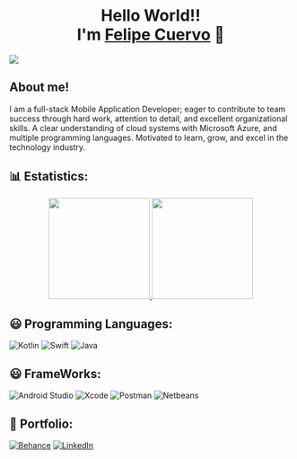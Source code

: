 <!DOCTYPE html>
<html>
<body>
    <div align="center">
        <h1>Hello World!! <br> I'm <a href="https://lcuervom.wixsite.com/website">Felipe Cuervo</a> 👋</h1>
    </div>
    <img src="https://i.imgur.com/d56Ujrt.png">
</body>
</html>



## About me!

I am a full-stack Mobile Application Developer; eager to contribute to team success through hard work, attention to detail, and excellent organizational skills. A clear understanding of cloud systems with Microsoft Azure, and multiple programming languages. Motivated to learn, grow, and excel in the technology industry.
<be>


## 📊 Estatistics:

<p align="center">
<a href="https://github.com/lycancrow">
  <img height="180em" src="https://github-readme-stats-eight-theta.vercel.app/api?username=lycancrow&show_icons=true&theme=algolia&include_all_commits=true&count_private=true"/>
  <img height="180em" src="https://github-readme-stats-eight-theta.vercel.app/api/top-langs/?username=lycancrow&layout=compact&langs_count=8&theme=algolia"/>
</a>
</p>


## 😃 Programming Languages:

<p>
<img alt="Kotlin" src="https://img.shields.io/badge/kotlin-%237F52FF.svg?style=for-the-badge&logo=kotlin&logoColor=white"></a>
<img alt="Swift" src="https://img.shields.io/badge/swift-F54A2A?style=for-the-badge&logo=swift&logoColor=white"></a>
<img alt="Java" src="https://img.shields.io/badge/java-%23ED8B00.svg?style=for-the-badge&logo=openjdk&logoColor=white"></a>
</p>



## 😃 FrameWorks:


<p>
<img alt="Android Studio" src="https://img.shields.io/badge/Android%20Studio-3DDC84.svg?style=for-the-badge&logo=android-studio&logoColor=white"></a>
<img alt="Xcode" src="https://img.shields.io/badge/Xcode-007ACC?style=for-the-badge&logo=Xcode&logoColor=white"></a>
<img alt="Postman" src="https://img.shields.io/badge/Postman-FF6C37?style=for-the-badge&logo=postman&logoColor=white"></a>
<img alt="Netbeans" src="https://img.shields.io/badge/NetBeansIDE-1B6AC6.svg?style=for-the-badge&logo=apache-netbeans-ide&logoColor=white"></a>
</p>

<!--![NetBeans IDE](https://img.shields.io/badge/NetBeansIDE-1B6AC6.svg?style=for-the-badge&logo=apache-netbeans-ide&logoColor=white)-->


## 💼 Portfolio:


<p>
<a href="https://www.behance.net/luisfecuervo"><img alt="Behance" src="https://img.shields.io/badge/Behance-1769ff?style=for-the-badge&logo=behance&logoColor=white"></a>
<a href="https://www.linkedin.com/in/felipe-cuervo-2284ba197/"><img alt="LinkedIn" src="https://img.shields.io/badge/linkedin-%230077B5.svg?style=for-the-badge&logo=linkedin&logoColor=white"></a>
</p>


<!-- ## 💼 Porfolio -->

<!--
### Hi there 👋

**lycancrow/lycancrow** is a ✨ _special_ ✨ repository because its `README.md` (this file) appears on your GitHub profile.

Here are some ideas to get you started:

- 🔭 I’m currently working on ...
- 🌱 I’m currently learning ...
- 👯 I’m looking to collaborate on ...
- 🤔 I’m looking for help with ...
- 💬 Ask me about ...
- 📫 How to reach me: ...
- 😄 Pronouns: ...
- ⚡ Fun fact: ...
-->
